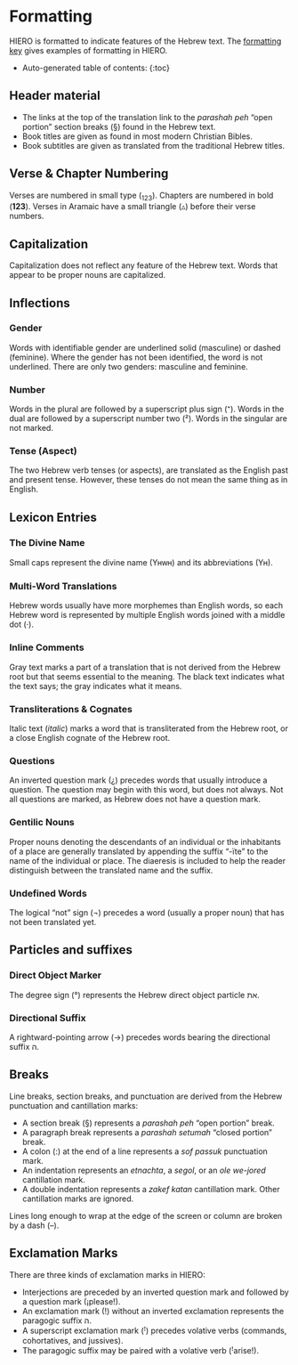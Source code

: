# Formatting
HIERO is formatted to indicate features of the Hebrew text. The [formatting key](read/key.html) gives examples of formatting in HIERO.

* Auto-generated table of contents:
{:toc}

## Header material
- The links at the top of the translation link to the *parashah peh* “open portion” section breaks (§) found in the Hebrew text.
- Book titles are given as found in most modern Christian Bibles.
- Book subtitles are given as translated from the traditional Hebrew titles.

## Verse & Chapter Numbering
Verses are numbered in small type (<sub>123</sub>). Chapters are numbered in bold (**123**). Verses in Aramaic have a small triangle (&#9653;) before their verse numbers.

## Capitalization
Capitalization does not reflect any feature of the Hebrew text. Words that appear to be proper nouns are capitalized.

## Inflections
### Gender
Words with identifiable gender are underlined solid (masculine) or dashed (feminine). Where the gender has not been identified, the word is not underlined. There are only two genders: masculine and feminine.
### Number
Words in the plural are followed by a superscript plus sign (⁺). Words in the dual are followed by a superscript number two (²). Words in the singular are not marked.
### Tense (Aspect)
The two Hebrew verb tenses (or aspects), are translated as the English past and present tense. However, these tenses do not mean the same thing as in English.

## Lexicon Entries
### The Divine Name
Small caps represent the divine name (Yʜᴡʜ) and its abbreviations (Yʜ).
### Multi-Word Translations
Hebrew words usually have more morphemes than English words, so each Hebrew word is represented by multiple English words joined with a middle dot (·).
### Inline Comments
Gray text marks a part of a translation that is not derived from the Hebrew root but that seems essential to the meaning. The black text indicates what the text says; the gray indicates what it means.
### Transliterations & Cognates
Italic text (*italic*) marks a word that is transliterated from the Hebrew root, or a close English cognate of the Hebrew root.
### Questions
An inverted question mark (¿) precedes words that usually introduce a question. The question may begin with this word, but does not always. Not all questions are marked, as Hebrew does not have a question mark.
### Gentilic Nouns
Proper nouns denoting the descendants of an individual or the inhabitants of a place are generally translated by appending the suffix “-ïte” to the name of the individual or place. The diaeresis is included to help the reader distinguish between the translated name and the suffix.
### Undefined Words
The logical “not” sign (¬) precedes a word (usually a proper noun) that has not been translated yet.

## Particles and suffixes
### Direct Object Marker
The degree sign (°) represents the Hebrew direct object particle את.
### Directional Suffix
A rightward-pointing arrow (→) precedes words bearing the directional suffix ה.

## Breaks
Line breaks, section breaks, and punctuation are derived from the Hebrew punctuation and cantillation marks:
- A section break (§) represents a *parashah peh* “open portion” break.
- A paragraph break represents a *parashah setumah* “closed portion” break.
- A colon (:) at the end of a line represents a *sof passuk* punctuation mark.
- An indentation represents an *etnachta*, a *segol*, or an *ole we-jored* cantillation mark.
- A double indentation represents a *zakef katan* cantillation mark.
Other cantillation marks are ignored.

Lines long enough to wrap at the edge of the screen or column are broken by a dash (–).

## Exclamation Marks
There are three kinds of exclamation marks in HIERO:
- Interjections are preceded by an inverted question mark and followed by a question mark (¡please!).
- An exclamation mark (!) without an inverted exclamation represents the paragogic suffix ה.
- A superscript exclamation mark (ꜝ) precedes volative verbs (commands, cohortatives, and jussives).
- The paragogic suffix may be paired with a volative verb (ꜝarise!).
